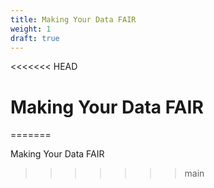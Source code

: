 ```yaml
---
title: Making Your Data FAIR
weight: 1
draft: true
---
```

<<<<<<< HEAD
# Making Your Data FAIR
=======

Making Your Data FAIR
>>>>>>> main
